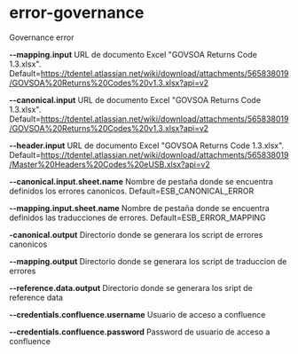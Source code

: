 # error-governance
Governance error



**--mapping.input** URL de documento Excel "GOVSOA Returns Code 1.3.xlsx". Default=https://tdentel.atlassian.net/wiki/download/attachments/565838019/GOVSOA%20Returns%20Codes%20v1.3.xlsx?api=v2

**--canonical.input** URL de documento Excel "GOVSOA Returns Code 1.3.xlsx". Default=https://tdentel.atlassian.net/wiki/download/attachments/565838019/GOVSOA%20Returns%20Codes%20v1.3.xlsx?api=v2

**--header.input** URL de documento Excel "GOVSOA Returns Code 1.3.xlsx". Default=https://tdentel.atlassian.net/wiki/download/attachments/565838019/Master%20Headers%20Codes%20eUSB.xlsx?api=v2

**--canonical.input.sheet.name** Nombre de pestaña donde se encuentra definidos los errores canonicos. Default=ESB_CANONICAL_ERROR

**--mapping.input.sheet.name** Nombre de pestaña donde se encuentra definidos las traducciones de errores. Default=ESB_ERROR_MAPPING

**-canonical.output** Directorio donde se generara los script de errores canonicos

**--mapping.output** Directorio donde se generara los script de traduccion de errores

**--reference.data.output** Directorio donde se generara los sript de reference data

**--credentials.confluence.username** Usuario de acceso a confluence

**--credentials.confluence.password** Password de usuario de acceso a confluence
